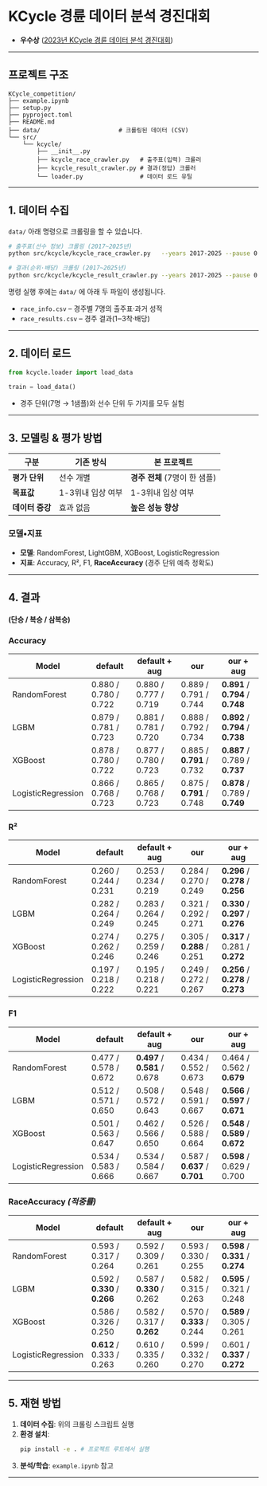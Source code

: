 # KCycle 경륜 데이터 분석 경진대회


- **우수상** ([2023년 KCycle 경륜 데이터 분석 경진대회](https://www.kcycle.or.kr/customerplaza/notice/20147))

---

## 프로젝트 구조

```text
KCycle_competition/
├── example.ipynb              
├── setup.py                  
├── pyproject.toml             
├── README.md                  
├── data/                      # 크롤링된 데이터 (CSV)
└── src/
    └── kcycle/
        ├── __init__.py
        ├── kcycle_race_crawler.py   # 출주표(입력) 크롤러
        ├── kcycle_result_crawler.py # 결과(정답) 크롤러
        └── loader.py                # 데이터 로드 유틸
```

---

## 1. 데이터 수집

`data/` 아래 명령으로 크롤링을 할 수 있습니다.

```bash
# 출주표(선수 정보) 크롤링 (2017~2025년)
python src/kcycle/kcycle_race_crawler.py   --years 2017-2025 --pause 0.5

# 결과(순위·배당) 크롤링 (2017~2025년)
python src/kcycle/kcycle_result_crawler.py --years 2017-2025 --pause 0.5
```

명령 실행 후에는 `data/` 에 아래 두 파일이 생성됩니다.

- `race_info.csv`  – 경주별 7명의 출주표·과거 성적
- `race_results.csv` – 경주 결과(1‒3착·배당)

---

## 2. 데이터 로드

```python
from kcycle.loader import load_data

train = load_data()
```

- 경주 단위(7명 → 1샘플)와 선수 단위 두 가지를 모두 실험

---

## 3. 모델링 & 평가 방법

| 구분         | 기존 방식 | **본 프로젝트**           |
| ---------- |-------|----------------------|
| **평가 단위**  | 선수 개별 | **경주 전체** (7명이 한 샘플) |
| **목표값**    | 1-3위내 입상 여부 | 1-3위내 입상 여부          |
| **데이터 증강** | 효과 없음 | **높은 성능 향상**         |

### 모델•지표

- **모델**: RandomForest, LightGBM, XGBoost, LogisticRegression
- **지표**: Accuracy, R², F1, **RaceAccuracy** (경주 단위 예측 정확도)

---

## 4. 결과
#### (단승 / 복승 / 삼복승)

### Accuracy

| Model              | default               | default + aug         | our                       | our + aug                         |
| ------------------ |-----------------------|-----------------------|---------------------------|-----------------------------------|
| RandomForest       | 0.880 / 0.780 / 0.722 | 0.880 / 0.777 / 0.719 | 0.889 / 0.791 / 0.744     | **0.891** / **0.794** / **0.748** |
| LGBM               | 0.879 / 0.781 / 0.723 | 0.881 / 0.781 / 0.720 | 0.888 / 0.792 / 0.734     | **0.892** / **0.794** / **0.738** |
| XGBoost            | 0.878 / 0.780 / 0.722 | 0.877 / 0.780 / 0.723 | 0.885 / **0.791** / 0.732 | **0.887** / 0.789 / **0.737**     |
| LogisticRegression | 0.866 / 0.768 / 0.723 | 0.865 / 0.768 / 0.723 | 0.875 / **0.791** / 0.748 | **0.878** / 0.789 / **0.749**     |

### R²

| Model              | default                | default + aug         | our                       | our + aug                         |
| ------------------ |------------------------|-----------------------|---------------------------|-----------------------------------|
| RandomForest       | 0.260 / 0.244 / 0.231  | 0.253 / 0.234 / 0.219 | 0.284 / 0.270 / 0.249     | **0.296** / **0.278** / **0.256** |
| LGBM               | 0.282 / 0.264 / 0.249  | 0.283 / 0.264 / 0.245 | 0.321 / 0.292 / 0.271     | **0.330** / **0.297** / **0.276** |
| XGBoost            | 0.274 / 0.262 / 0.246  | 0.275 / 0.259 / 0.246 | 0.305 / **0.288** / 0.251 | **0.317** / 0.281 / **0.272**     |
| LogisticRegression | 0.197 / 0.218 / 0.222  | 0.195 / 0.218 / 0.221 | 0.249 / 0.272 / 0.267     | **0.256** / **0.278** / **0.273** |

### F1

| Model              | default                | default + aug                 | our                           | our + aug                         |
| ------------------ |------------------------|-------------------------------|-------------------------------|-----------------------------------|
| RandomForest       | 0.477 / 0.578 / 0.672  | **0.497** / **0.581** / 0.678 | 0.434 / 0.552 / 0.673         | 0.464 / 0.562 / **0.679**         |
| LGBM               | 0.512 / 0.571 / 0.650  | 0.508 / 0.572 / 0.643         | 0.548 / 0.591 / 0.667         | **0.566** / **0.597** / **0.671** |
| XGBoost            | 0.501 / 0.563 / 0.647  | 0.462 / 0.566 / 0.650         | 0.526 / 0.588 / 0.664         | **0.548** / **0.589** / **0.672** |
| LogisticRegression | 0.534 / 0.583 / 0.666  | 0.534 / 0.584 / 0.667         | 0.587 / **0.637** / **0.701** | **0.598** / 0.629 / 0.700         |

### RaceAccuracy *(적중률)*

| Model              | default                       | default + aug             | our                       | our + aug                         |
| ------------------ |-------------------------------|---------------------------|---------------------------|-----------------------------------|
| RandomForest       | 0.593 / 0.317 / 0.264         | 0.592 / 0.309 / 0.261     | 0.593 / 0.330 / 0.255     | **0.598** / **0.331** / **0.274** |
| LGBM               | 0.592 / **0.330** / **0.266** | 0.587 / **0.330** / 0.262 | 0.582 / 0.315 / 0.263     | **0.595** / 0.321 / 0.248         |
| XGBoost            | 0.586 / 0.326 / 0.250         | 0.582 / 0.317 / **0.262** | 0.570 / **0.333** / 0.244 | **0.589** / 0.305 / 0.261         |
| LogisticRegression | **0.612** / 0.333 / 0.263     | 0.610 / 0.335 / 0.260     | 0.599 / 0.332 / 0.270     | 0.601 / **0.337** / **0.272**     |

---

## 5. 재현 방법

1. **데이터 수집**: 위의 크롤링 스크립트 실행
2. **환경 설치**:
   ```bash
   pip install -e . # 프로젝트 루트에서 실행
   ```
3. **분석/학습**: `example.ipynb` 참고

---
